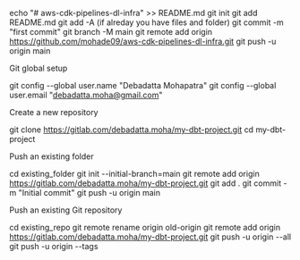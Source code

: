echo "# aws-cdk-pipelines-dl-infra" >> README.md
git init
git add README.md
git add -A (if alreday you have files and folder)
git commit -m "first commit"
git branch -M main
git remote add origin https://github.com/mohade09/aws-cdk-pipelines-dl-infra.git
git push -u origin main


Git global setup

git config --global user.name "Debadatta Mohapatra"
git config --global user.email "debadatta.moha@gmail.com"

Create a new repository

git clone https://gitlab.com/debadatta.moha/my-dbt-project.git
cd my-dbt-project


Push an existing folder

cd existing_folder
git init --initial-branch=main
git remote add origin https://gitlab.com/debadatta.moha/my-dbt-project.git
git add .
git commit -m "Initial commit"
git push -u origin main


Push an existing Git repository

cd existing_repo
git remote rename origin old-origin
git remote add origin https://gitlab.com/debadatta.moha/my-dbt-project.git
git push -u origin --all
git push -u origin --tags